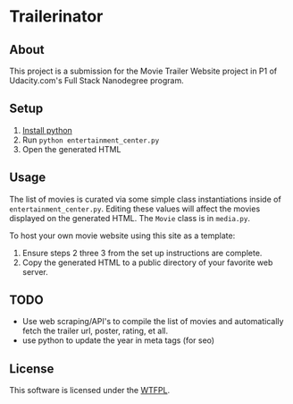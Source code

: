 # Trailerinator

## About

This project is a submission for the Movie Trailer Website project in P1 of Udacity.com's Full Stack Nanodegree program.

## Setup

1. [Install python](https://www.python.org/downloads/) 
2. Run `python entertainment_center.py`
3. Open the generated HTML

## Usage

The list of movies is curated via some simple class instantiations inside of `entertainment_center.py`. Editing these values will affect the movies displayed on the generated HTML. The `Movie` class is in `media.py`.

To host your own movie website using this site as a template: 

1. Ensure steps 2 three 3 from the set up instructions are complete.
2. Copy the generated HTML to a public directory of your favorite web server.

## TODO

- Use web scraping/API's to compile the list of movies and automatically fetch the trailer url, poster, rating, et all.
- use python to update the year in meta tags (for seo)

## License

This software is licensed under the [WTFPL](http://www.wtfpl.net/txt/copying/).